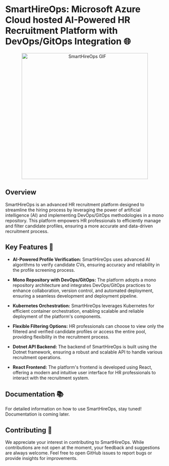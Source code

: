 # SmartHireOps: Microsoft Azure Cloud hosted AI-Powered HR Recruitment Platform with DevOps/GitOps Integration 🌐

<div align="center">
  <img src="https://i.pinimg.com/originals/e7/78/2b/e7782b954b20ab768c74fc1dfd6f9377.gif" alt="SmartHireOps GIF" width="400"/>
</div>

## Overview

SmartHireOps is an advanced HR recruitment platform designed to streamline the hiring process by leveraging the power of artificial intelligence (AI) and implementing DevOps/GitOps methodologies in a mono repository. This platform empowers HR professionals to efficiently manage and filter candidate profiles, ensuring a more accurate and data-driven recruitment process.

## Key Features 🚀

- **AI-Powered Profile Verification:** SmartHireOps uses advanced AI algorithms to verify candidate CVs, ensuring accuracy and reliability in the profile screening process.

- **Mono Repository with DevOps/GitOps:** The platform adopts a mono repository architecture and integrates DevOps/GitOps practices to enhance collaboration, version control, and automated deployment, ensuring a seamless development and deployment pipeline.

- **Kubernetes Orchestration:** SmartHireOps leverages Kubernetes for efficient container orchestration, enabling scalable and reliable deployment of the platform's components.

- **Flexible Filtering Options:** HR professionals can choose to view only the filtered and verified candidate profiles or access the entire pool, providing flexibility in the recruitment process.

- **Dotnet API Backend:** The backend of SmartHireOps is built using the Dotnet framework, ensuring a robust and scalable API to handle various recruitment operations.

- **React Frontend:** The platform's frontend is developed using React, offering a modern and intuitive user interface for HR professionals to interact with the recruitment system.

## Documentation 📚

For detailed information on how to use SmartHireOps, stay tuned! Documentation is coming later.

## Contributing 🤝

We appreciate your interest in contributing to SmartHireOps. While contributions are not open at the moment, your feedback and suggestions are always welcome. Feel free to open GitHub issues to report bugs or provide insights for improvements.

